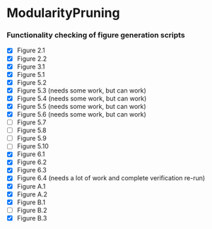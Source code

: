 # ModularityPruning

### Functionality checking of figure generation scripts

- [X] Figure 2.1
- [X] Figure 2.2
- [X] Figure 3.1
- [X] Figure 5.1
- [X] Figure 5.2
- [X] Figure 5.3 (needs some work, but can work)
- [X] Figure 5.4 (needs some work, but can work)
- [X] Figure 5.5 (needs some work, but can work)
- [X] Figure 5.6 (needs some work, but can work)
- [ ] Figure 5.7
- [ ] Figure 5.8
- [ ] Figure 5.9
- [ ] Figure 5.10
- [X] Figure 6.1
- [X] Figure 6.2
- [X] Figure 6.3
- [X] Figure 6.4 (needs a lot of work and complete verification re-run)
- [X] Figure A.1
- [X] Figure A.2
- [X] Figure B.1
- [ ] Figure B.2
- [X] Figure B.3
